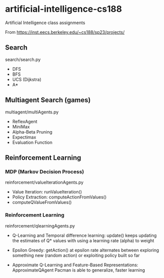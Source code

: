 # artificial-intelligence-cs188
Artificial Intelligence class assignments

From https://inst.eecs.berkeley.edu/~cs188/sp23/projects/ 

## Search
search/search.py

- DFS
- BFS
- UCS (Dijkstra)
- A*

##  Multiagent Search (games)
multiagent/multiAgents.py

- ReflexAgent
- MiniMax
- Alpha-Beta Pruning
- Expectimax
- Evaluation Function

## Reinforcement Learning

### MDP (Markov Decision Process)
reinforcement/valueIterationAgents.py

- Value Iteration: runValueIteration() 
- Policy Extraction: computeActionFromValues()
- computeQValueFromValues()

### Reinforcement Learning
reinforcement/qlearningAgents.py

- Q-Learning and Temporal difference learning: update()
    keeps updating the estimates of Q* values with using a learning rate (alpha) to weight

- Epsilon Greedy: getAction()
    at epsilon rate alternates between exploring something new (random action) or exploiting policy built so far

- Approximate Q-Learning and Feature-Based Representations: ApproximateQAgent
    Pacman is able to generalize, faster learning